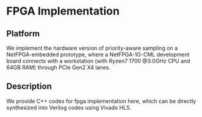 # FPGA Implementation

## Platform
We implement the hardware version of priority-aware sampling on a NetFPGA-embedded prototype, where a NetFPGA-1G-CML development board connects with a workstation (with Ryzen7 1700 @3.0GHz CPU and 64GB RAM) through PCIe Gen2 X4 lanes.

## Description
We provide C++ codes for fpga implementation here, which can be directly synthesized into Verilog codes using Vivado HLS.
